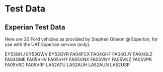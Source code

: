 

# Test Data

## Experian Test Data

Here are 20 Ford vehicles as provided by Stephen Gibson @ Experian, for use with the UAT Experian service (only).

EY53GHJ
EY53GWV
EY53GYR
FA04FCX
FA04GHF
FA04GJY
FA04GLZ
FA04GME
FA05VHV
FA05VHY
FA05VNX
FA05VNY
FA05VNZ
FA05VPK
FA05VRD
FA05VRF
LA52ATU
LA52AUH
LA52AUN
LA52USP
